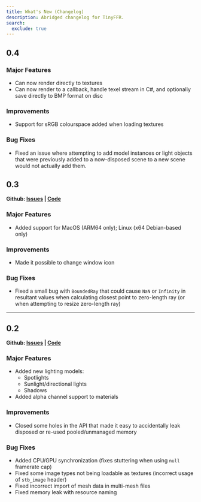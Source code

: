 ```yaml
---
title: What's New (Changelog)
description: Abridged changelog for TinyFFR.
search:
  exclude: true
---
```


## 0.4

### Major Features

* Can now render directly to textures
* Can now render to a callback, handle texel stream in C#, and optionally save directly to BMP format on disc

### Improvements

* Support for sRGB colourspace added when loading textures

### Bug Fixes

* Fixed an issue where attempting to add model instances or light objects that were previously added to a now-disposed scene to a new scene would not actually add them.

## 0.3

__Github: [Issues](https://github.com/Egodystonic/TinyFFR/milestone/2?closed=1) | [Code](https://github.com/Egodystonic/TinyFFR/releases/tag/v0.3.0)__

### Major Features

* Added support for MacOS (ARM64 only); Linux (x64 Debian-based only)

### Improvements

* Made it possible to change window icon

### Bug Fixes

* Fixed a small bug with `BoundedRay` that could cause `NaN` or `Infinity` in resultant values when calculating closest point to zero-length ray (or when attempting to resize zero-length ray)

----

## 0.2

__Github: [Issues](https://github.com/Egodystonic/TinyFFR/issues?q=is%3Aissue%20milestone%3A%22Release%20v0.2%22%20) | [Code](https://github.com/Egodystonic/TinyFFR/releases/tag/v0.2.0)__

### Major Features

* Added new lighting models:
	* Spotlights
	* Sunlight/directional lights
	* Shadows
* Added alpha channel support to materials

### Improvements

* Closed some holes in the API that made it easy to accidentally leak disposed or re-used pooled/unmanaged memory

### Bug Fixes

* Added CPU/GPU synchronization (fixes stuttering when using `null` framerate cap)
* Fixed some image types not being loadable as textures (incorrect usage of `stb_image` header)
* Fixed incorrect import of mesh data in multi-mesh files
* Fixed memory leak with resource naming